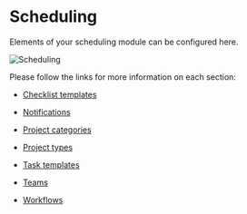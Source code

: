 Scheduling
=============
Elements of your scheduling module can be configured here.

![Scheduling](scheduling.png)

Please follow the links for more information on each section:

* [Checklist templates](configuration/scheduling/checklist_templates/checklist_templates.md)

* [Notifications](configuration/scheduling/notifications/notifications.md)

* [Project categories](configuration/scheduling/project_categories/project_categories.md)

* [Project types](configuration/scheduling/project_types/project_types.md)

* [Task templates](configuration/scheduling/task_templates/task_templates.md)

* [Teams](configuration/scheduling/teams/teams.md)

* [Workflows](configuration/scheduling/workflows/workflows.md)
